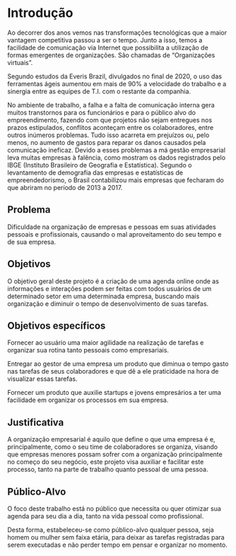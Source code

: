 # Introdução

Ao decorrer dos anos vemos nas transformações tecnológicas que a maior vantagem competitiva passou a ser o tempo. Junto a isso, temos a facilidade de comunicação via Internet que possibilita a utilização de formas emergentes de organizações. São chamadas de “Organizações virtuais”. 

Segundo estudos da Everis Brazil, divulgados no final de 2020, o uso das ferramentas ágeis aumentou em mais de 90% a velocidade do trabalho e a sinergia entre as equipes de T.I. com o restante da companhia.

No ambiente de trabalho, a falha e a falta de comunicação interna gera muitos transtornos para os funcionários e para o público alvo do empreendimento, fazendo com que projetos não sejam entregues nos prazos estipulados, conflitos aconteçam entre os colaboradores, entre outros inúmeros problemas. Tudo isso acarreta em prejuízos ou, pelo menos, no aumento de gastos para reparar os danos causados pela comunicação ineficaz.
Devido a esses problemas a má gestão empresarial leva muitas empresas à falência, como mostram os dados registrados pelo IBGE (Instituto Brasileiro de Geografia e Estatística). Segundo o levantamento de demografia das empresas e estatísticas de empreendedorismo, o Brasil contabilizou mais empresas que fecharam do que abriram no período de 2013 a 2017.


## Problema
Dificuldade na organização de empresas e pessoas em suas atividades pessoais e profissionais, causando o mal aproveitamento do seu tempo e de sua empresa.


## Objetivos

O objetivo geral deste projeto é a criação de uma agenda online onde as informações e interações podem ser feitas com todos usuários de um determinado setor em uma determinada empresa, buscando  mais organização e diminuir o tempo de desenvolvimento de suas tarefas.

## Objetivos específicos

Fornecer ao usuário uma maior agilidade na realização de tarefas e organizar sua rotina tanto pessoais como empresariais.  

Entregar ao gestor de uma empresa um produto que diminua o tempo gasto nas tarefas de seus colaboradores e que dê a ele praticidade na hora de visualizar essas tarefas.

Fornecer um produto que auxilie startups e jovens empresários a ter uma facilidade em organizar os processos em sua empresa.


## Justificativa

A organização empresarial é aquilo que define o que uma empresa é e, principalmente, como o seu time de colaboradores se organiza, visando que empresas menores possam sofrer com a organização principalmente no começo do seu negócio, este projeto visa auxiliar e facilitar este processo, tanto na parte de trabalho quanto pessoal de uma pessoa.

## Público-Alvo

O foco deste trabalho está no público que necessita ou quer otimizar sua agenda para seu dia a dia, tanto na vida pessoal como profissional.

Desta forma, estabeleceu-se como público-alvo qualquer pessoa, seja homem ou mulher sem faixa etária, para deixar as tarefas registradas para serem executadas e não perder tempo em pensar e organizar no momento. 
